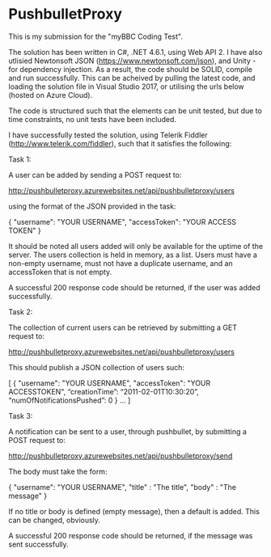 # PushbulletProxy

This is my submission for the "myBBC Coding Test".

The solution has been written in C#, .NET 4.6.1, using Web API 2. I have also utlisied Newtonsoft JSON (https://www.newtonsoft.com/json), and Unity - for dependency injection. As a result, the code should be SOLID, compile and run successfully. This can be acheived by pulling the latest code, and loading the solution file in Visual Studio 2017, or utilising the urls below (hosted on Azure Cloud).

The code is structured such that the elements can be unit tested, but due to time constraints, no unit tests have been included.

I have successfully tested the solution, using Telerik Fiddler (http://www.telerik.com/fiddler), such that it satisfies the following:

Task 1: 

A user can be added by sending a POST request to: 

http://pushbulletproxy.azurewebsites.net/api/pushbulletproxy/users

using the format of the JSON provided in the task:
  
{
  "username": "YOUR USERNAME",
  "accessToken": "YOUR ACCESS TOKEN"
}

It should be noted all users added will only be available for the uptime of the server. The users collection is held in memory, as a list. Users must have a non-empty username, must not have a duplicate username, and an accessToken that is not empty.

A successful 200 response code should be returned, if the user was added successfully.

Task 2:

The collection of current users can be retrieved by submitting a GET request to: 

http://pushbulletproxy.azurewebsites.net/api/pushbulletproxy/users

This should publish a JSON collection of users such:

[
{
"username": "YOUR USERNAME",
"accessToken": "YOUR ACCESSTOKEN",
“creationTime”: “2011-02-01T10:30:20”,
“numOfNotificationsPushed”: 0
}
...
]

Task 3: 

A notification can be sent to a user, through pushbullet, by submitting a POST request to: 

http://pushbulletproxy.azurewebsites.net/api/pushbulletproxy/send

The body must take the form:
  
{
  "username": "YOUR USERNAME",
  "title" : "The title",
  "body" : "The message"
}

If no title or body is defined (empty message), then a default is added. This can be changed, obviously.

A successful 200 response code should be returned, if the message was sent successfully.
